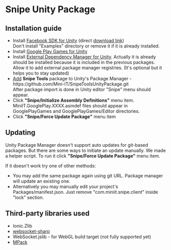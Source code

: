 # Snipe Unity Package


## Installation guide

<ul>
<li> Install <a href="https://developers.facebook.com/docs/unity/">Facebook SDK for Unity</a> (direct <a href="https://origincache.facebook.com/developers/resources/?id=FacebookSDK-current.zip">download link</a>) <br />
Don't install "Examples" directory or remove it if it is already installed.
<li> Install <a href="https://github.com/playgameservices/play-games-plugin-for-unity">Google Play Games for Unity</a>
<li> Install <a href="https://github.com/googlesamples/unity-jar-resolver/blob/master/external-dependency-manager-latest.unitypackage">External Dependency Manager for Unity</a>. Actually it is already should be installed because it is included in the previous packages.<br />
Allow it to add external package manager registries. (It's optional but it helps you to stay updated)
<li> <a href="https://docs.unity3d.com/Manual/upm-ui-giturl.html">Add</a> <b>Snipe Tools</b> package to Unity's Package Manager - https://github.com/Mini-IT/SnipeToolsUnityPackage.git <br />
After package import is done in Unity editor "Snipe" menu should appear.
<li> Click <b>"Snipe/Initialize Assembly Definitions"</b> menu item. MiniIT.GooglePlay.XXXX.asmdef files should appear in GooglePlayGames and GooglePlayGames/Editor directories.
<li> Click <b>"Snipe/Force Update Package"</b> menu item
</ul>

## Updating

<p>
Unity Package Manager doesn't support auto updates for git-based packages. But there are some ways to initiate an update manually. We made a helper script. To run it click <b>"Snipe/Force Update Package"</b> menu item.
</p><p>
If it doesn't work try one of other methods:
</p>
<ul>
<li> You may add the same package again using git URL. Package manager will update an existing one.
<li> Alternatively you may manually edit your project's Packages/manifest.json. Just remove "com.miniit.snipe.client" inside "lock" section.
</ul>

## Third-party libraries used

<ul>
<li> Ionic.Zlib
<li> <a href="https://github.com/sta/websocket-sharp">websocket-sharp</a>
<li> WebSocket.jslib - for WebGL build target  (not fully supported yet)
<li> <a href="https://github.com/caesay/MPack">MPack</a>
</ul>
